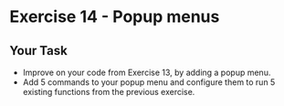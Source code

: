 # Exercise 14 - Popup menus
## Your Task
- Improve on your code from Exercise 13, by adding a popup menu.
- Add 5 commands to your popup menu and configure them to run 5 existing functions from the previous exercise.
